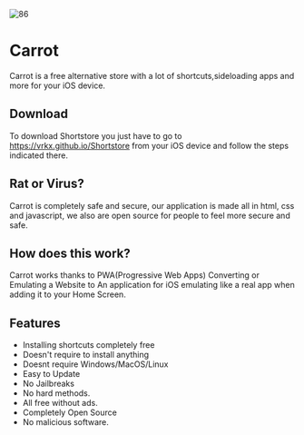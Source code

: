 
![86](https://github.com/user-attachments/assets/fa3f11bb-a20a-4b2d-9079-ad188d6247c4)

# Carrot
Carrot is a free alternative store with a lot of shortcuts,sideloading apps and more for your iOS device.

## Download 
To download Shortstore you just have to go to https://vrkx.github.io/Shortstore from your iOS device and follow the steps indicated there.

## Rat or Virus?
Carrot is completely safe and secure, our application is made all in html, css and javascript, we also are open source for people to feel more secure and safe.

## How does this work?
Carrot works thanks to PWA(Progressive Web Apps) Converting or Emulating a Website to An application for iOS emulating like a real app when adding it to your Home Screen.

## Features 
- Installing shortcuts completely free
- Doesn't require to install anything
- Doesnt require Windows/MacOS/Linux
- Easy to Update
- No Jailbreaks
- No hard methods.
- All free without ads.
- Completely Open Source
- No malicious software.
